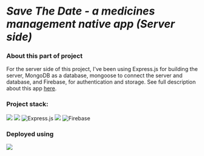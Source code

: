 # _Save The Date - a medicines management native app (Server side)_

### About this part of project 

For the server side of this project, I've been using Express.js for building the server, MongoDB as a database, mongoose to connect the server and database, and Firebase, for authentication and storage. See full description about this app [here](https://github.com/tsahiBarshevsky/save-the-date-app).

### Project stack:

![](https://img.shields.io/badge/JavaScript-F7DF1E?style=for-the-badge&logo=javascript&logoColor=black)
![](https://img.shields.io/badge/Node.js-43853D?style=for-the-badge&logo=node.js&logoColor=white)
![Express.js](https://img.shields.io/badge/express.js-%23404d59.svg?style=for-the-badge&logo=express&logoColor=%2361DAFB)
![](https://img.shields.io/badge/MongoDB-4EA94B?style=for-the-badge&logo=mongodb&logoColor=white)
![Firebase](https://img.shields.io/badge/firebase-%23039BE5.svg?style=for-the-badge&logo=firebase)

### Deployed using

![](https://img.shields.io/badge/Heroku-430098?style=for-the-badge&logo=heroku&logoColor=white)
